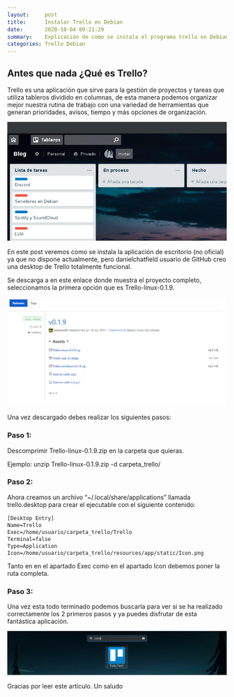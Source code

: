 ```yaml
---
layout:     post
title:      Instalar Trello en Debian
date:       2020-10-04 09:21:29
summary:    Explicación de como se instala el programa trello en Debian.
categories: Trello Debian
---
```


## Antes que nada ¿Qué es Trello?

Trello es una aplicación que sirve para la gestión de proyectos y tareas que utiliza tableros dividido en columnas, de esta manera podemos organizar mejor nuestra rutina de  trabajo con una variedad de herramientas que generan prioridades, avisos, tiempo y más opciones de organización.

![trello1](https://github.com/juanlu-millan/juanlumillan-blog/blob/master/_images/trello/trello1.png "trello1")

En este post veremos como se instala la aplicación de escritorio (no oficial) ya que no dispone actualmente, pero danielchatfield usuario de GitHub creo una desktop de Trello totalmente funcional.

Se descarga a  en este enlace donde muestra el proyecto completo, seleccionamos la primera opción que es Trello-linux-0.1.9.


![trello2](https://github.com/juanlu-millan/juanlumillan-blog/blob/master/_images/trello//trello2.png)

Una vez descargado debes realizar los siguientes pasos:

### Paso 1:

Descomprimir Trello-linux-0.1.9.zip en la carpeta que quieras.

Ejemplo: unzip Trello-linux-0.1.9.zip -d carpeta_trello/

### Paso 2:

Ahora creamos un archivo  “~/.local/share/applications” llamada trello.desktop para crear el ejecutable con el siguiente contenido:

```
[Desktop Entry]
Name=Trello
Exec=/home/usuario/carpeta_trello/Trello
Terminal=false
Type=Application
Icon=/home/usuario/carpeta_trello/resources/app/static/Icon.png
```

Tanto en en el apartado Exec como en el apartado Icon debemos poner la ruta completa.

### Paso 3:

Una vez esta todo terminado podemos buscarla para ver si se ha realizado correctamente los 2 primeros pasos y ya puedes disfrutar de esta fantástica aplicación.


![trello3](https://github.com/juanlu-millan/juanlumillan-blog/blob/master/_images/trello/trello3.png)

Gracias por leer este artículo. Un saludo
